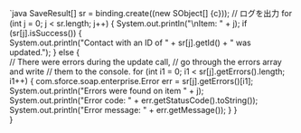 <!--
title:   com.sforce.soap.enterprise.SaveResultのエラーメッセージ取得
tags:    Salesforce,ja
id:      4113088aafb4d48d780b
private: false
-->
`java
SaveResult[] sr = binding.create((new SObject[] {c}));
// ログを出力
for (int j = 0; j < sr.length; j++) {
    System.out.println("\nItem: " + j);
    if (sr[j].isSuccess()) {	                            
        System.out.println("Contact with an ID of " + sr[j].getId() + " was updated.");
    } else {                        
        // There were errors during the update call,
        // go through the errors array and write
        // them to the console.
        for (int i1 = 0; i1 < sr[j].getErrors().length; i1++) {
            com.sforce.soap.enterprise.Error err = sr[j].getErrors()[i1];  
            System.out.println("Errors were found on item " + j);
            System.out.println("Error code: " + err.getStatusCode().toString());
            System.out.println("Error message: " + err.getMessage());
        }
    }      
}  
